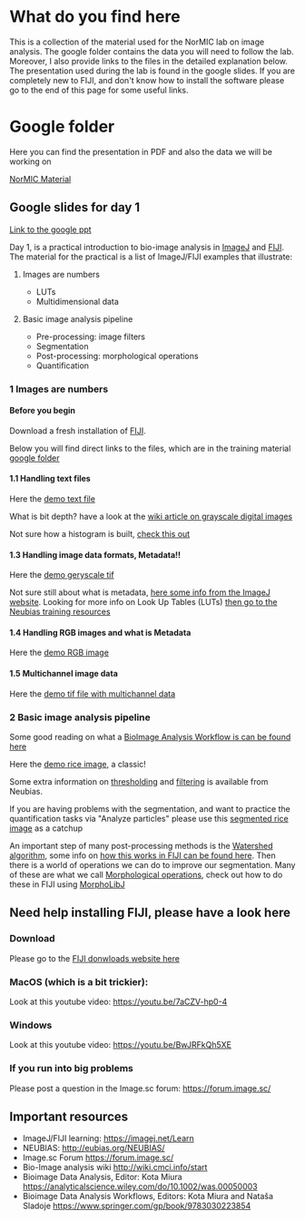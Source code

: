 # What do you find here

This is a collection of the material used for the NorMIC lab on image analysis. The google folder contains the data you will need to follow the lab. Moreover, I also provide links to the files in the detailed explanation below. The presentation used during the lab is found in the google slides. If you are completely new to FIJI, and don't know how to install the software please go to the end of this page for some useful links.

# Google folder

Here you can find the presentation in PDF and also the data we will be working on

[NorMIC Material](https://drive.google.com/drive/folders/1ASx1uBnLG7xr8hqTlWnkWvnNvj-uJ3sI?usp=sharing)

## Google slides for day 1

[Link to the google ppt](https://docs.google.com/presentation/d/1ic1tvGotdSsfa66PMfWprfFOx4ATRQpMvK5gVgvuik0/edit?usp=sharing)

Day 1, is a practical introduction to bio-image analysis in [ImageJ](https://imagej.nih.gov/ij/index.html) and [FIJI](https://imagej.net/Fiji). The material for the practical is a list of ImageJ/FIJI examples that illustrate:

1. Images are numbers
    * LUTs
    * Multidimensional data

2. Basic image analysis pipeline
    * Pre-processing: image filters
    * Segmentation
    * Post-processing: morphological operations
    * Quantification

### 1 Images are numbers

#### Before you begin

Download a fresh installation of [FIJI](https://imagej.net/software/fiji/).

Below you will find direct links to the files, which are in the training material [google folder](https://drive.google.com/drive/folders/1ASx1uBnLG7xr8hqTlWnkWvnNvj-uJ3sI?usp=sharing)

#### 1.1 Handling text files

Here the [demo text file](https://drive.google.com/file/d/1VA9DQERBfkuMvp9PeRRF4h7pAd1jmFkH/view?usp=sharing)

What is bit depth? have a look at the [wiki article on grayscale digital images](https://en.wikipedia.org/wiki/Grayscale)

Not sure how a histogram is built, [check this out](https://en.wikipedia.org/wiki/Histogram)

#### 1.3 Handling image data formats, Metadata!!

Here the [demo geryscale tif](https://drive.google.com/file/d/1DjRwK5mXse9H2DQyjhlxonRsXn1rbysc/view?usp=sharing)

Not sure still about what is metadata, [here some info from the ImageJ website](https://imagej.net/formats/metadata). Looking for more info on Look Up Tables (LUTs) [then go to the Neubias training resources](https://neubias.github.io/training-resources/lut/index.html)

#### 1.4 Handling RGB images and what is Metadata

Here the [demo RGB image](https://drive.google.com/file/d/1ViNTNl1s9rYLGgpebO3EG0va4mB3RRrT/view?usp=sharing)

#### 1.5 Multichannel image data

Here the [demo tif file with multichannel data](https://drive.google.com/file/d/1lcEEsiIpKZfQwrvAmdn2WeCBTEmrmFEu/view?usp=sharing)

### 2 Basic image analysis pipeline

Some good reading on what a [BioImage Analysis Workflow is can be found here](http://eubias.org/NEUBIAS/workflows-components-bioimage-analysis-neubias-concept/)

Here the [demo rice image](https://drive.google.com/file/d/1Wm-QEs4XcJ-cu42mStFtWK-QC7C5adQY/view?usp=sharing), a classic!

Some extra information on [thresholding](https://neubias.github.io/training-resources/binarization/index.html) and [filtering](https://neubias.github.io/training-resources/filter_neighbourhood/) is available from Neubias.

If you are having problems with the segmentation, and want to practice the quantification tasks via "Analyze particles" please use this [segmented rice image](https://drive.google.com/file/d/1P8WEHL9ds0u2I4QPyu4KGqcB685B0HXu/view?usp=sharing) as a catchup

An important step of many post-processing methods is the [Watershed algorithm](https://en.wikipedia.org/wiki/Watershed_(image_processing)), some info on [how this works in FIJI can be found here](https://imagej.net/plugins/classic-watershed). Then there is a world of operations we can do to improve our segmentation. Many of these are what we call [Morphological operations](https://en.wikipedia.org/wiki/Mathematical_morphology), check out how to do these in FIJI using [MorphoLibJ](https://imagej.net/plugins/morpholibj)

## Need help installing FIJI, please have a look here

### Download

Please go to the [FIJI donwloads website here](https://imagej.net/software/fiji/downloads)

### MacOS (which is a bit trickier): 

Look at this youtube video: https://youtu.be/7aCZV-hp0-4

### Windows

Look at this youtube video: https://youtu.be/BwJRFkQh5XE

### If you run into big problems

Please post a question in the Image.sc forum: https://forum.image.sc/

## Important resources

* ImageJ/FIJI learning: https://imagej.net/Learn 
* NEUBIAS: http://eubias.org/NEUBIAS/
* Image.sc Forum https://forum.image.sc/
* Bio-Image analysis wiki http://wiki.cmci.info/start
* Bioimage Data Analysis, Editor: Kota Miura https://analyticalscience.wiley.com/do/10.1002/was.00050003
* Bioimage Data Analysis Workflows, Editors: Kota Miura and Nataša Sladoje https://www.springer.com/gp/book/9783030223854
